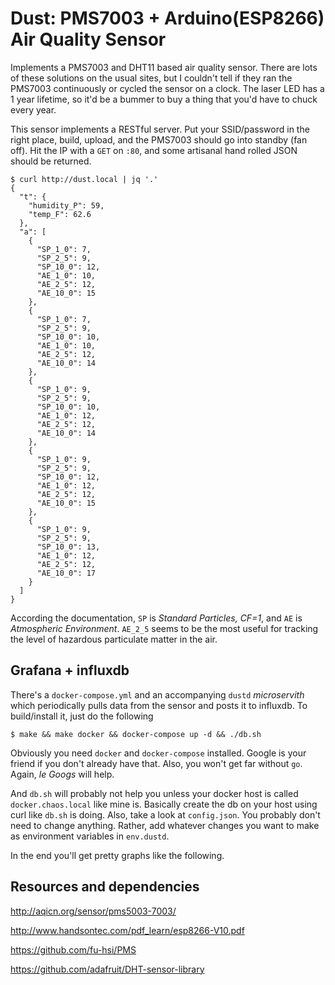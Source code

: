 # Dust:  PMS7003 + Arduino(ESP8266) Air Quality Sensor

Implements a PMS7003 and DHT11 based air quality sensor.  There are lots of
these solutions on the usual sites, but I couldn't tell if they ran the PMS7003
continuously or cycled the sensor on a clock.  The laser LED has a 1 year lifetime,
so it'd be a bummer to buy a thing that you'd have to chuck every year.

This sensor implements a RESTful server.  Put your SSID/password in the right
place, build, upload, and the PMS7003 should go into standby (fan off).  Hit
the IP with a `GET` on `:80`, and some artisanal hand rolled JSON should be
returned.

```
$ curl http://dust.local | jq '.'
{
  "t": {
    "humidity_P": 59,
    "temp_F": 62.6
  },
  "a": [
    {
      "SP_1_0": 7,
      "SP_2_5": 9,
      "SP_10_0": 12,
      "AE_1_0": 10,
      "AE_2_5": 12,
      "AE_10_0": 15
    },
    {
      "SP_1_0": 7,
      "SP_2_5": 9,
      "SP_10_0": 10,
      "AE_1_0": 10,
      "AE_2_5": 12,
      "AE_10_0": 14
    },
    {
      "SP_1_0": 9,
      "SP_2_5": 9,
      "SP_10_0": 10,
      "AE_1_0": 12,
      "AE_2_5": 12,
      "AE_10_0": 14
    },
    {
      "SP_1_0": 9,
      "SP_2_5": 9,
      "SP_10_0": 12,
      "AE_1_0": 12,
      "AE_2_5": 12,
      "AE_10_0": 15
    },
    {
      "SP_1_0": 9,
      "SP_2_5": 9,
      "SP_10_0": 13,
      "AE_1_0": 12,
      "AE_2_5": 12,
      "AE_10_0": 17
    }
  ]
}
```

According the documentation, `SP` is _Standard Particles, CF=1_, and `AE` is _Atmospheric Environment_.  `AE_2_5` seems to be the
most useful for tracking the level of hazardous particulate matter in the air.

## Grafana + influxdb

There's a `docker-compose.yml` and an accompanying `dustd` _microservith_ which periodically pulls data from the sensor and posts it to influxdb.  To build/install it, just do the following
```
$ make && make docker && docker-compose up -d && ./db.sh
```

Obviously you need `docker` and `docker-compose` installed.  Google is your friend if you don't already have that.  Also, you won't get far without `go`.  Again, _le Googs_ will help.

And `db.sh` will probably not help you unless your docker host is called `docker.chaos.local` like mine is.  Basically create the db on your host using curl like `db.sh` is doing.  Also, take a look at `config.json`.  You probably don't need to change anything.  Rather, add whatever changes you want to make as environment variables in `env.dustd`.

In the end you'll get pretty graphs like the following.



## Resources and dependencies
http://aqicn.org/sensor/pms5003-7003/

http://www.handsontec.com/pdf_learn/esp8266-V10.pdf

https://github.com/fu-hsi/PMS

https://github.com/adafruit/DHT-sensor-library


